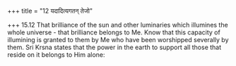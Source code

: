 +++
title = "12 यदादित्यगतन् तेजो"

+++
15.12 That brilliance of the sun and other luminaries which illumines
the whole universe - that brilliance belongs to Me. Know that this
capacity of illumining is granted to them by Me who have been worshipped
severally by them. Sri Krsna states that the power in the earth to
support all those that reside on it belongs to Him alone:

